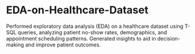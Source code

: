 # EDA-on-Healthcare-Dataset
Performed exploratory data analysis (EDA) on a healthcare dataset using T-SQL queries, analyzing patient no-show rates, demographics, and appointment scheduling patterns. Generated insights to aid in decision-making and improve patient outcomes. 
